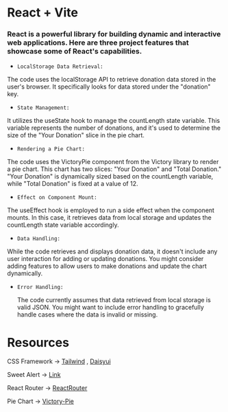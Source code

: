 # React + Vite

<h3> React is a powerful library for building dynamic and interactive web applications. Here are three project features that showcase some of React's capabilities.</h3>

 - `LocalStorage Data Retrieval:`
   
 The code uses the localStorage API to retrieve donation data stored in the user's browser. It specifically looks for data stored under the "donation" key.

- `State Management:`
  
 It utilizes the useState hook to manage the countLength state variable. This variable represents the number of donations, and it's used to determine the size of the "Your Donation" slice in the pie chart.

- `Rendering a Pie Chart:`
  
The code uses the VictoryPie component from the Victory library to render a pie chart. This chart has two slices: "Your Donation" and "Total Donation." "Your Donation" is dynamically sized based on the countLength variable, while "Total Donation" is fixed at a value of 12.

- `Effect on Component Mount:`
  
The useEffect hook is employed to run a side effect when the component mounts. In this case, it retrieves data from local storage and updates the countLength state variable accordingly.

- `Data Handling:`
  
While the code retrieves and displays donation data, it doesn't include any user interaction for adding or updating donations. You might consider adding features to allow users to make donations and update the chart dynamically.

- `Error Handling:`

  The code currently assumes that data retrieved from local storage is valid JSON. You might want to include error handling to gracefully handle cases where the data is invalid or missing.


  
# <h1>Resources</h1>

CSS Framework -> [Tailwind](https://tailwindcss.com/) , [Daisyui](https://daisyui.com/)

Sweet Alert -> [Link](https://www.npmjs.com/package/sweetalert)

React Router -> [ReactRouter](https://reactrouter.com/en/main/start/tutorial)

Pie Chart  -> [Victory-Pie](https://www.npmjs.com/package/victory-pie)
